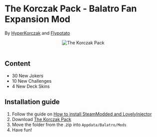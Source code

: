 # The Korczak Pack - Balatro Fan Expansion Mod
By [HyperKorczak](https://www.instagram.com/hyperkorczak/) and [Flypotato](https://x.com/Flypotato123)
<div align="center">
    <img src="https://github.com/user-attachments/assets/62afad10-9ae2-47ea-9fe4-be176847267a" alt="The Korczak Pack"/>
</div>
<br/>

## Content
* 30 New Jokers
* 10 New Challenges
* 4 New Deck Skins

## Installation guide
1. Follow the guide on [How to install SteamModded and LovelyInjector](https://github.com/Steamodded/smods/wiki)
2. Download [The Korczak Pack](https://github.com/flypotato123/TheKorczakPack/releases)
3. Move the folder from the .zip into `Appdata/Balatro/Mods`
4. Have fun!
